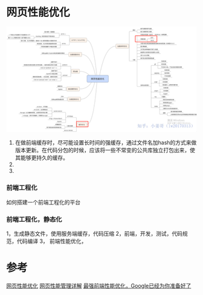 # 网页性能优化
![img](./assets/load01.png)

1. 在做前端缓存时，尽可能设置长时间的强缓存，通过文件名加hash的方式来做版本更新。在代码分包的时候，应该将一些不常变的公共库独立打包出来，使其能够更持久的缓存。
2. 
3. 


### 前端工程化
如何搭建一个前端工程化的平台

### 前端工程化，静态化
1，生成静态文件，使用服务端缓存，代码压缩
2，前端，开发，测试，代码规范，代码编译
3， 前端性能优化，

# 参考
[网页性能优化](https://zhuanlan.zhihu.com/p/36030862)
[网页性能管理详解](http://www.ruanyifeng.com/blog/2015/09/web-page-performance-in-depth.html)
[最强前端性能优化，Google已经为你准备好了](https://zhuanlan.zhihu.com/p/67134654)